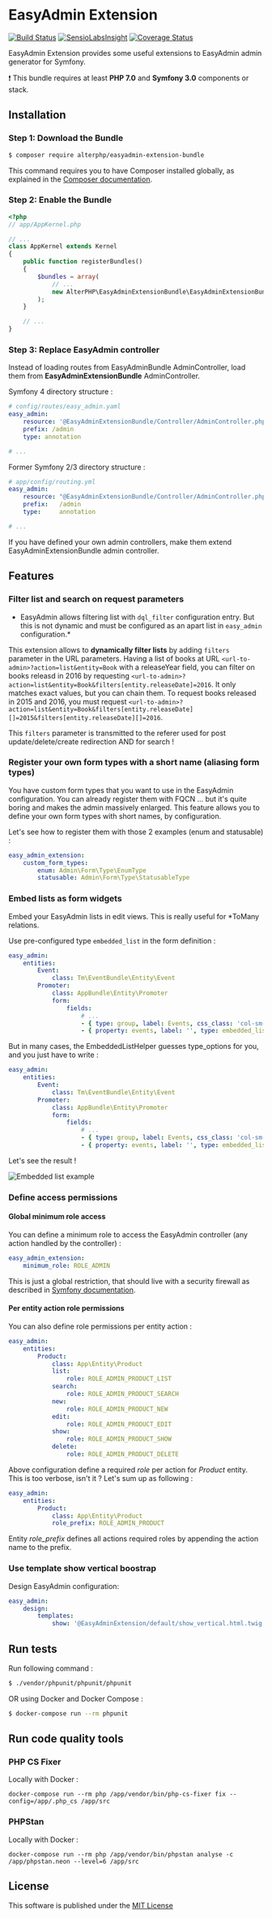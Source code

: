 EasyAdmin Extension
===================

[![Build Status](https://travis-ci.org/alterphp/EasyAdminExtensionBundle.svg?branch=master)](https://travis-ci.org/alterphp/EasyAdminExtensionBundle) [![SensioLabsInsight](https://insight.sensiolabs.com/projects/a7179df5-4ed7-468c-899c-891535dbe802/mini.png)](https://insight.sensiolabs.com/projects/a7179df5-4ed7-468c-899c-891535dbe802) [![Coverage Status](https://coveralls.io/repos/github/alterphp/EasyAdminExtensionBundle/badge.svg?branch=master)](https://coveralls.io/github/alterphp/EasyAdminExtensionBundle?branch=master)

EasyAdmin Extension provides some useful extensions to EasyAdmin admin generator for Symfony.

:exclamation: This bundle requires at least __PHP 7.0__ and __Symfony 3.0__ components or stack.

Installation
------------

### Step 1: Download the Bundle

```bash
$ composer require alterphp/easyadmin-extension-bundle
```

This command requires you to have Composer installed globally, as explained
in the [Composer documentation](https://getcomposer.org/doc/00-intro.md).

### Step 2: Enable the Bundle

```php
<?php
// app/AppKernel.php

// ...
class AppKernel extends Kernel
{
    public function registerBundles()
    {
        $bundles = array(
            // ...
            new AlterPHP\EasyAdminExtensionBundle\EasyAdminExtensionBundle(),
        );
    }

    // ...
}
```

### Step 3: Replace EasyAdmin controller

Instead of loading routes from EasyAdminBundle AdminController, load them from __EasyAdminExtensionBundle__ AdminController.

Symfony 4 directory structure :
```yaml
# config/routes/easy_admin.yaml
easy_admin:
    resource: '@EasyAdminExtensionBundle/Controller/AdminController.php'
    prefix: /admin
    type: annotation

# ...
```

Former Symfony 2/3 directory structure :
```yaml
# app/config/routing.yml
easy_admin:
    resource: "@EasyAdminExtensionBundle/Controller/AdminController.php"
    prefix:   /admin
    type:     annotation

# ...
```

If you have defined your own admin controllers, make them extend EasyAdminExtensionBundle admin controller.

Features
--------

### Filter list and search on request parameters

* EasyAdmin allows filtering list with `dql_filter` configuration entry. But this is not dynamic and must be configured as an apart list in `easy_admin` configuration.*

This extension allows to __dynamically filter lists__ by adding `filters` parameter in the URL parameters. Having a list of books at URL `<url-to-admin>?action=list&entity=Book` with a releaseYear field, you can filter on books releasd in 2016 by requesting `<url-to-admin>?action=list&entity=Book&filters[entity.releaseDate]=2016`. It only matches exact values, but you can chain them. To request books released in 2015 and 2016, you must request `<url-to-admin>?action=list&entity=Book&filters[entity.releaseDate][]=2015&filters[entity.releaseDate][]=2016`.

This `filters` parameter is transmitted to the referer used for post update/delete/create redirection AND for search !

### Register your own form types with a short name (aliasing form types)

You have custom form types that you want to use in the EasyAdmin configuration. You can already register them with FQCN ... but it's quite boring and makes the admin massively enlarged. This feature allows you to define your own form types with short names, by configuration.

Let's see how to register them with those 2 examples (enum and statusable) :

```yaml
easy_admin_extension:
    custom_form_types:
        enum: Admin\Form\Type\EnumType
        statusable: Admin\Form\Type\StatusableType

```

### Embed lists as form widgets

Embed your EasyAdmin lists in edit views. This is really useful for \*ToMany relations.

Use pre-configured type `embedded_list` in the form definition :

```yaml
easy_admin:
    entities:
        Event:
            class: Tm\EventBundle\Entity\Event
        Promoter:
            class: AppBundle\Entity\Promoter
            form:
                fields:
                    # ...
                    - { type: group, label: Events, css_class: 'col-sm-12', icon: calendar }
                    - { property: events, label: '', type: embedded_list, type_options: { entity: Event, filters: { 'entity.promoter': 'form:parent.data.id' } } }

```

But in many cases, the EmbeddedListHelper guesses type_options for you, and you just have to write :

```yaml
easy_admin:
    entities:
        Event:
            class: Tm\EventBundle\Entity\Event
        Promoter:
            class: AppBundle\Entity\Promoter
            form:
                fields:
                    # ...
                    - { type: group, label: Events, css_class: 'col-sm-12', icon: calendar }
                    - { property: events, label: '', type: embedded_list }

```

Let's see the result !

![Embedded list example](/doc/res/img/embedded-list.png)

### Define access permissions

#### Global minimum role access

You can define a minimum role to access the EasyAdmin controller (any action handled by the controller) :

```yaml
easy_admin_extension:
    minimum_role: ROLE_ADMIN
```

This is just a global restriction, that should live with a security firewall as described in [Symfony documentation](https://symfony.com/doc/current/security.html).

#### Per entity action role permissions

You can also define role permissions per entity action :

```yaml
easy_admin:
    entities:
        Product:
            class: App\Entity\Product
            list:
                role: ROLE_ADMIN_PRODUCT_LIST
            search:
                role: ROLE_ADMIN_PRODUCT_SEARCH
            new:
                role: ROLE_ADMIN_PRODUCT_NEW
            edit:
                role: ROLE_ADMIN_PRODUCT_EDIT
            show:
                role: ROLE_ADMIN_PRODUCT_SHOW
            delete:
                role: ROLE_ADMIN_PRODUCT_DELETE
```

Above configuration define a required _role_ per action for *Product* entity. This is too verbose, isn't it ? Let's sum up as following :

```yaml
easy_admin:
    entities:
        Product:
            class: App\Entity\Product
            role_prefix: ROLE_ADMIN_PRODUCT
```

Entity _role_prefix_ defines all actions required roles by appending the action name to the prefix.

### Use template show vertical boostrap

Design EasyAdmin configuration:

```yaml
easy_admin:
    design:
        templates:
            show: '@EasyAdminExtension/default/show_vertical.html.twig'

```

Run tests
---------

Run following command :

```bash
$ ./vendor/phpunit/phpunit/phpunit
```

OR using Docker and Docker Compose :

```bash
$ docker-compose run --rm phpunit
```

Run code quality tools
----------------------

### PHP CS Fixer

Locally with Docker :

    docker-compose run --rm php /app/vendor/bin/php-cs-fixer fix --config=/app/.php_cs /app/src

### PHPStan

Locally with Docker :

    docker-compose run --rm php /app/vendor/bin/phpstan analyse -c /app/phpstan.neon --level=6 /app/src

License
-------

This software is published under the [MIT License](LICENSE.md)
